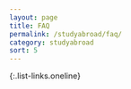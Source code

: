 ```yaml
---
layout: page
title: FAQ
permalink: /studyabroad/faq/
category: studyabroad
sort: 5
---
```


{:.list-links.oneline}
